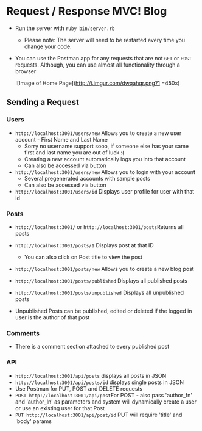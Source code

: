 # Request / Response MVC! Blog


* Run the server with `ruby bin/server.rb`
  * Please note: The server will need to be restarted every time you change your code.

* You can use the Postman app for any requests that are not `GET` or `POST` requests. Although, you can use almost all functionality through a browser


	![Image of Home Page](http://i.imgur.com/dwqahqr.png?1 =450x)



## Sending a Request
### Users
* `http://localhost:3001/users/new` Allows you to create a new user account - First Name and Last Name
	* Sorry no username support sooo, if someone else has your same first and last name you are out of luck :(
	* Creating a new account automatically logs you into that account
	* Can also be accessed via button
* `http://localhost:3001/users/new`  Allows you to login with your account
	* Several pregenerated accounts with sample posts
	* Can also be accessed via button
* `http://localhost:3001/users/id` Displays user profile for user with that id

### Posts
* `http://localhost:3001/` or `http://localhost:3001/posts`Returns all posts
* `http://localhost:3001/posts/1` Displays post at that ID
	* You can also click on Post title to view the post

* `http://localhost:3001/posts/new` Allows you to create a new blog post
* `http://localhost:3001/posts/published` Displays all published posts
* `http://localhost:3001/posts/unpublished` Displays all unpublished posts
* Unpublished Posts can be published, edited or deleted if the logged in user is the author of that post


### Comments
* There is a comment section attached to every published post

### API
* `http://localhost:3001/api/posts` displays all posts in JSON
* `http://localhost:3001/api/posts/id` displays single posts in JSON
* Use Postman for PUT, POST and DELETE requests
* `POST http://localhost:3001/api/post`For POST - also pass 'author_fn' and 'author_ln' as parameters and system will dynamically create a user or use an existing user for that Post
* `PUT http://localhost:3001/api/post/id` PUT will require 'title' and 'body' params
